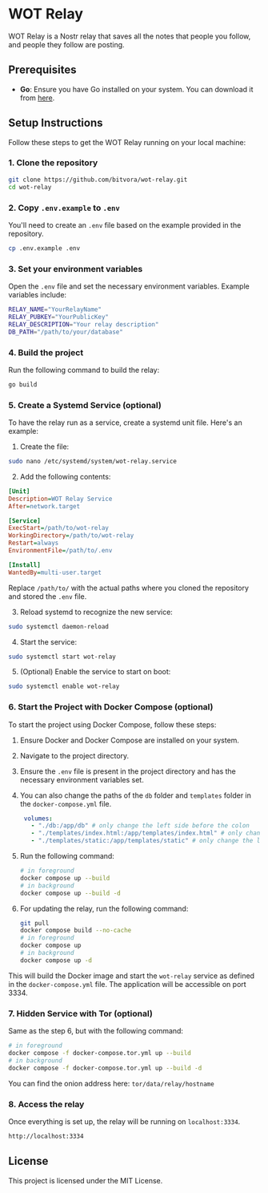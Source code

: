 # WOT Relay

WOT Relay is a Nostr relay that saves all the notes that people you follow, and people they follow are posting.

## Prerequisites

- **Go**: Ensure you have Go installed on your system. You can download it from [here](https://golang.org/dl/).

## Setup Instructions

Follow these steps to get the WOT Relay running on your local machine:

### 1. Clone the repository

```bash
git clone https://github.com/bitvora/wot-relay.git
cd wot-relay
```

### 2. Copy `.env.example` to `.env`

You'll need to create an `.env` file based on the example provided in the repository.

```bash
cp .env.example .env
```

### 3. Set your environment variables

Open the `.env` file and set the necessary environment variables. Example variables include:

```bash
RELAY_NAME="YourRelayName"
RELAY_PUBKEY="YourPublicKey"
RELAY_DESCRIPTION="Your relay description"
DB_PATH="/path/to/your/database"
```

### 4. Build the project

Run the following command to build the relay:

```bash
go build
```

### 5. Create a Systemd Service (optional)

To have the relay run as a service, create a systemd unit file. Here's an example:

1. Create the file:

```bash
sudo nano /etc/systemd/system/wot-relay.service
```

2. Add the following contents:

```ini
[Unit]
Description=WOT Relay Service
After=network.target

[Service]
ExecStart=/path/to/wot-relay
WorkingDirectory=/path/to/wot-relay
Restart=always
EnvironmentFile=/path/to/.env

[Install]
WantedBy=multi-user.target
```

Replace `/path/to/` with the actual paths where you cloned the repository and stored the `.env` file.

3. Reload systemd to recognize the new service:

```bash
sudo systemctl daemon-reload
```

4. Start the service:

```bash
sudo systemctl start wot-relay
```

5. (Optional) Enable the service to start on boot:

```bash
sudo systemctl enable wot-relay
```

### 6. Start the Project with Docker Compose (optional)

To start the project using Docker Compose, follow these steps:

1. Ensure Docker and Docker Compose are installed on your system.
2. Navigate to the project directory.
3. Ensure the `.env` file is present in the project directory and has the necessary environment variables set. 
4. You can also change the paths of the `db` folder and `templates` folder in the `docker-compose.yml` file.

   ```yaml
    volumes:
      - "./db:/app/db" # only change the left side before the colon
      - "./templates/index.html:/app/templates/index.html" # only change the left side before the colon
      - "./templates/static:/app/templates/static" # only change the left side before the colon
   ```

5. Run the following command:

    ```sh
    # in foreground
    docker compose up --build
    # in background
    docker compose up --build -d
    ```
6. For updating the relay, run the following command:

    ```sh
    git pull
    docker compose build --no-cache
    # in foreground
    docker compose up
    # in background
    docker compose up -d
    ```

This will build the Docker image and start the `wot-relay` service as defined in the `docker-compose.yml` file. The application will be accessible on port 3334.

### 7. Hidden Service with Tor (optional)

Same as the step 6, but with the following command:

```sh
# in foreground
docker compose -f docker-compose.tor.yml up --build
# in background
docker compose -f docker-compose.tor.yml up --build -d
```

You can find the onion address here: `tor/data/relay/hostname`

### 8. Access the relay

Once everything is set up, the relay will be running on `localhost:3334`.

```bash
http://localhost:3334
```

## License

This project is licensed under the MIT License.
